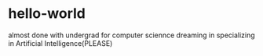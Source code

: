 # hello-world
almost done with undergrad for computer sciennce dreaming in specializing in Artificial Intelligence(PLEASE)

